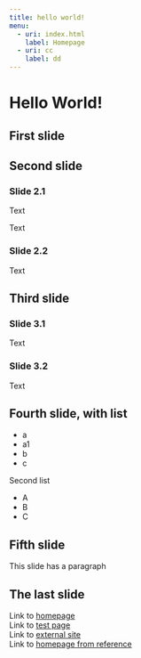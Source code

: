 ```yaml
---
title: hello world!
menu:
  - uri: index.html
    label: Homepage
  - uri: cc
    label: dd
---
```

# Hello World!

## First slide

## Second slide

### Slide 2.1
Text

Text


### Slide 2.2
Text

## Third slide


### Slide 3.1
Text

### Slide 3.2
Text

## Fourth slide, with list

- a
 - a1
- b
- c

Second list

- A
- B
- C

## Fifth slide

This slide has a paragraph

## The last slide

Link to [homepage](../README.md)  
Link to [test page](test.md)  
Link to [external site](http://README.md)  
Link to [homepage from reference][To homepage]

[tag-title]: - (This is the test page)
[To homepage]: ../README.md